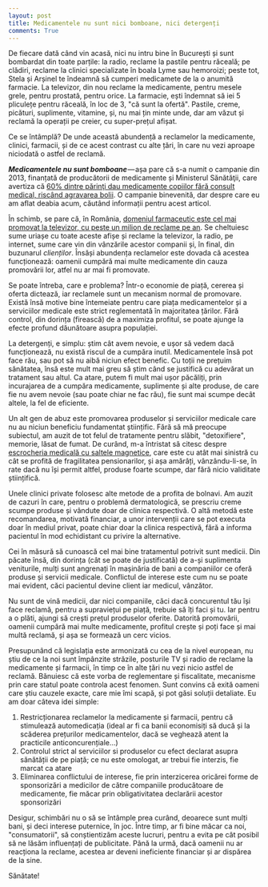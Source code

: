 ```yaml
---
layout: post
title: Medicamentele nu sunt nici bomboane, nici detergenți
comments: True
---
```


De fiecare dată când vin acasă, nici nu intru bine în București și sunt bombardat din toate parțile: la radio, reclame la pastile pentru răceală; pe clădiri, reclame la clinici specializate în boala Lyme sau hemoroizi; peste tot, Stela și Arșinel te îndeamnă să cumperi medicamete de la o anumită farmacie. La televizor, din nou reclame la medicamente, pentru mesele grele, pentru prostată, pentru orice. La farmacie, ești îndemnat să iei 5 pliculețe pentru răceală, în loc de 3, "că sunt la ofertă". Pastile, creme, picături, suplimente, vitamine, și, nu mai țin minte unde, dar am văzut și reclamă la operații pe creier, cu super-prețul afișat.

Ce se întâmplă? De unde această abundență a reclamelor la medicamente, clinici, farmacii, și de ce acest contrast cu alte țări, în care nu vezi aproape niciodată o astfel de reclamă.

<!--more-->

***Medicamentele nu sunt bomboane*** — așa pare că s-a numit o campanie din 2013, finanțată de producătorii de medicamente și Ministerul Sănătăţii, care avertiza că [60% dintre părinţi dau medicamente copiilor fără consult medical, riscând agravarea bolii][1]. O campanie binevenită, dar despre care eu am aflat deabia acum, căutând informații pentru acest articol.

În schimb, se pare că, în România, [domeniul farmaceutic este cel mai promovat la televizor, cu peste un milion de reclame pe an][2]. Se cheltuiesc sume uriașe cu toate aceste afișe și reclame la televizor, la radio, pe internet, sume care vin din vânzările acestor companii și, în final, din buzunarul *clienților*. Însăși abundența reclamelor este dovada că acestea funcționează: oamenii cumpără mai multe medicamente din cauza promovării lor, atfel nu ar mai fi promovate.

Se poate întreba, care e problema? Într-o economie de piață, cererea și oferta dictează, iar reclamele sunt un mecanism normal de promovare. Există însă motive bine întemeiate pentru care piața medicamentelor și a serviciilor medicale este strict reglementată în majoritatea țărilor. Fără control, din dorința (firească) de a maximiza profitul, se poate ajunge la efecte profund dăunătoare asupra populației.

La detergenți, e simplu: știm cât avem nevoie, e ușor să vedem dacă funcționează, nu există riscul de a cumpăra inutil. Medicamentele însă pot face rău, sau pot să nu aibă niciun efect benefic. Cu toții ne prețuim sănătatea, însă este mult mai greu să știm când se justifică cu adevărat un tratament sau altul. Ca atare, putem fi mult mai ușor păcăliți, prin incurajarea de a cumpăra medicamente, suplimente și alte produse, de care fie nu avem nevoie (sau poate chiar ne fac rău), fie sunt mai scumpe decât altele, la fel de eficiente.

Un alt gen de abuz este promovarea produselor și serviciilor medicale care nu au niciun beneficiu fundamentat științific. Fără să mă preocupe subiectul, am auzit de tot felul de tratamente pentru slăbit, "detoxifiere", memorie, lăsat de fumat. De curând, m-a întristat să citesc despre [escrocheria medicală cu saltele magnetice][3], care este cu atât mai sinistră cu cât se profită de fragilitatea pensionarilor, și așa amărâți, vânzându-li-se, în rate dacă nu își permit altfel, produse foarte scumpe, dar fără nicio validitate științifică.

Unele clinici private folosesc alte metode de a profita de bolnavi. Am auzit de cazuri în care, pentru o problemă dermatologică, se prescriu creme scumpe produse și vândute doar de clinica respectivă. O altă metodă este recomandarea, motivată financiar, a unor intervenții care se pot executa doar în mediul privat, poate chiar doar la clinica respectivă, fără a informa pacientul în mod echidistant cu privire la alternative.

Cei în măsură să cunoască cel mai bine tratamentul potrivit sunt medicii. Din păcate însă, din dorința (cât se poate de justificată) de a-și suplimenta veniturile, mulți sunt angrenați în mașinăria de bani a companiilor ce oferă produse și servicii medicale. Conflictul de interese este cum nu se poate mai evident, căci pacientul devine client iar medicul, vânzător.

Nu sunt de vină medicii, dar nici companiile, căci dacă concurentul tău își face reclamă, pentru a supraviețui pe piață, trebuie să îți faci și tu. Iar pentru a o plăti, ajungi să crești prețul produselor oferite. Datorită promovării, oamenii cumpără mai multe medicamente, profitul crește și poți face și mai multă reclamă, și așa se formează un cerc vicios.

Presupunând că legislația este armonizată cu cea de la nivel european, nu știu de ce la noi sunt împânzite străzile, posturile TV și radio de reclame la medicamente și farmacii, în timp ce în alte țări nu vezi nicio astfel de reclamă. Bănuiesc că este vorba de reglementare și fiscalitate, mecanisme prin care statul poate controla acest fenomen. Sunt convins că exită oameni care știu cauzele exacte, care mie îmi scapă, și pot găsi soluții detaliate. Eu am doar câteva idei simple:

1. Restricționarea reclamelor la medicamente și farmacii, pentru că stimulează automedicația (ideal ar fi ca banii economisiți să ducă și la scăderea prețurilor medicamentelor, dacă se veghează atent la practicile anticoncurențiale...)
2. Controlul strict al serviciilor si produselor cu efect declarat asupra sănătății de pe piață; ce nu este omologat, ar trebui fie interzis, fie marcat ca atare
3. Eliminarea conflictului de interese, fie prin interzicerea oricărei forme de sponsorizări a medicilor de către companiile producătoare de medicamente, fie măcar prin obligativitatea declarării acestor sponsorizări

Desigur, schimbări nu o să se întâmple prea curând, deoarece sunt mulți bani, și deci interese puternice, în joc. Între timp, ar fi bine măcar ca noi, "consumatorii", să conștientizăm aceste lucruri, pentru a evita pe cât posibil să ne lăsăm influențați de publicitate. Până la urmă, dacă oamenii nu ar reacționa la reclame, acestea ar deveni ineficiente financiar și ar dispărea de la sine.

Sănătate!

[1]: http://www.realitatea.net/medicamentele-nu-sunt-bomboane-ce-risti-daca-ii-dai-copilului-tau-pastile-fara-sa-mergi-la-medic_929864.html

[2]: http://www.paginademedia.ro/2014/02/publicitatea-tv-1-peste-un-milion-de-reclame-la-mancare-si-la-medicamente-intr-un-an-orange-vodafone-cosmote-si-romtelecom-cele-mai-promovate-marci-pe-tv-anul-trecut/

[3]: http://www.hotnews.ro/stiri-esential-18751822-escrocherii-medicale-saltele-magnetice.htm
